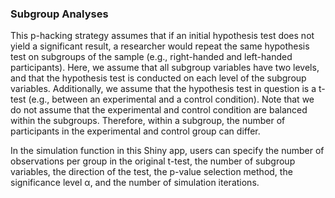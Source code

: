 ### Subgroup Analyses

This p-hacking strategy assumes that if an initial hypothesis test does not yield a significant result, a researcher would repeat the same hypothesis test on subgroups of the sample (e.g., right-handed and left-handed participants). Here, we assume that all subgroup variables have two levels, and that the hypothesis test is conducted on each level of the subgroup variables. Additionally, we assume that the hypothesis test in question is a t-test (e.g., between an experimental and a control condition). Note that we do not assume that the experimental and control condition are balanced within the subgroups. Therefore, within a subgroup, the number of participants in the experimental and control group can differ.

In the simulation function in this Shiny app, users can specify the number of observations per group in the original t-test, the number of subgroup variables, the direction of the test, the p-value selection method, the significance level &alpha;, and the number of simulation iterations. 
